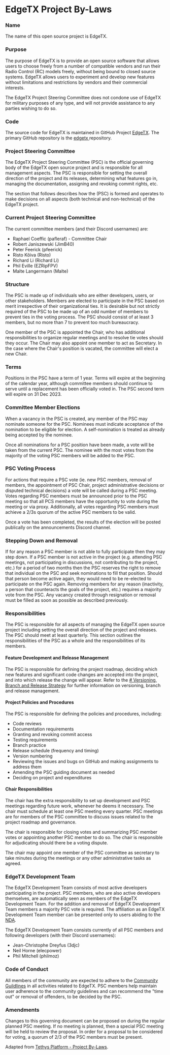 # EdgeTX Project By-Laws

### Name

The name of this open source project is EdgeTX.

### Purpose

The purpose of EdgeTX is to provide an open source software that allows users to choose freely from a number of compatible vendors and run their Radio Control (RC) models freely, without being bound to closed source systems. EdgeTX allows users to experiment and develop new features without limitations and restrictions by vendors and their commercial interests.

The EdgeTX Project Steering Committee does not condone use of EdgeTX for military purposes of any type, and will not provide assistance to any parties wishing to do so.

### Code

The source code for EdgeTX is maintained in GitHub Project  [EdgeTX](https://github.com/EdgeTX). The primary GitHub repository is the [edgetx ](https://github.com/EdgeTX/edgetx)repository.

### Project Steering Committee

The EdgeTX Project Steering Committee (PSC) is the official governing body of the EdgeTX  open source project and is responsible for all management aspects. The PSC is responsible for setting the overall direction of the project and its releases, determining what features go in, managing the documentation, assigning and revoking commit rights, etc.

The section that follows describes how the (PSC) is formed and operates to make decisions on all aspects (both technical and non-technical) of the EdgeTX project.

### Current Project Steering Committee

The current committee members (and their Discord usernames) are:

- Raphael Coeffic (pafleraf) - Committee Chair
- Robert Janiszewski (JimB40)
- Peter Feerick (pfeerick)
- Risto Kõiva (Risto)
- Richard Li (Richard Li)
- Phil Eville (EZRipFPV)
- Malte Langermann (Malte)

### Structure

The PSC is made up of individuals who are either developers, users, or other stakeholders. Members are elected to participate in the PSC based on merit irrespective of their organizational ties. It is desirable but not strictly required of the PSC to be made up of an odd number of members to prevent ties in the voting process. The PSC should consist of at least 3 members, but no more than 7 to prevent too much bureaucracy.

One member of the PSC is appointed the Chair, who has additional responsibilities to organize regular meetings and to resolve tie votes should they occur. The Chair may also appoint one member to act as Secretary. In the case where the Chair's position is vacated, the committee will elect a new Chair.

### Terms

Positions in the PSC have a term of 1 year. Terms will expire at the beginning of the calendar year, although committee members should continue to serve until a replacement has been officially voted in. The PSC second term will expire on 31 Dec 2023.

### Committee Member Elections

When a vacancy in the PSC is created, any member of the PSC may nominate someone for the PSC. Nominees must indicate acceptance of the nomination to be eligible for election. A self-nomination is treated as already being accepted by the nominee.

Once all nominations for a PSC position have been made, a vote will be taken from the current PSC.  The nominee with the most votes from the majority of the voting PSC members will be added to the PSC. 

### PSC Voting Process

For actions that require a PSC vote (ie. new PSC members, removal of members, the appointment of PSC Chair, project administrative decisions or disputed technical decisions)  a vote will be called during a PSC meeting.  
Votes regarding PSC members must be announced prior to the PSC meeting so that all PCS members have the opportunity to vote during the meeting or via proxy. Additionally, all votes regarding PSC members must achieve a 2/3s quorum of the active PSC members to be valid.

Once a vote has been completed,  the results of the election will be posted publically on the announcements Discord channel.

### Stepping Down and Removal

If for any reason a PSC member is not able to fully participate then they may step down. If a PSC member is not active in the project (e.g. attending PSC meetings, not participating in discussions, not contributing to the project, etc.) for a period of two months then the PSC reserves the right to remove that individual on the PSC and seek nominations to fill that position. Should that person become active again, they would need to be re-elected to participate on the PSC again. Removing members for any reason (inactivity, a person that counteracts the goals of the project, etc.) requires a majority vote from the PSC.  Any vacancy created through resignation or removal must be filled as soon as possible as described previously.

### Responsibilities

The PSC is responsible for all aspects of managing the EdgeTX open source project including setting the overall direction of the project and releases. The PSC should meet at least quarterly. This section outlines the responsibilities of the PSC as a whole and the responsibilities of its members.

#### Feature Development and Release Management

The PSC is responsible for defining the project roadmap, deciding which new features and significant code changes are accepted into the project, and into which release the change will appear. Refer to the [# Versioning, Branch and Release Strategy](https://github.com/EdgeTX/edgetx.github.io/wiki/Versioning,-Branch-and-Release-Strategy)  for further information on versioning, branch and release management. 

#### Project Policies and Procedures

The PSC is responsible for defining the policies and procedures, including:

-   Code reviews
-   Documentation requirements
-   Granting and revoking commit access
-   Testing requirements
-   Branch practice
-   Release schedule (frequency and timing)
-   Version numbering
-   Reviewing the issues and bugs on GitHub and making assignments to address them
-   Amending the PSC guiding document as needed
-   Deciding on project and expenditures


#### Chair Responsibilities

The chair has the extra responsibility to set up development and PSC meetings regarding future work, whenever he deems it necessary. The chair must schedule at least one PSC meeting every quarter.  PSC meetings are for members of the PSC committee to discuss issues related to the project roadmap and governance.

The chair is responsible for closing votes and summarizing PSC member votes or appointing another PSC member to do so. The chair is responsible for adjudicating should there be a voting dispute.

The chair may appoint one member of the PSC committee as secretary to take minutes during the meetings or any other administrative tasks as agreed.

### EdgeTX Development Team

The EdgeTX Development Team consists of most active developers participating in the project. PSC members, who are also active developers themselves, are automatically seen as members of the EdgeTX Development Team. For the addition and removal of EdgeTX Development Team members a majority PSC vote is required.
The affiliation as an EdgeTX Development Team member can be presented only to users abiding to the [NDA](https://edgetx.org/nda/).

The EdgeTX Development Team consists currently of all PSC members and following developers (with their Discord usernames):

- Jean-Christophe Dreyfus (3djc)  
- Neil Horne (elecpower)  
- Phil Mitchell (philmoz)  

### Code of Conduct

All members of the community are expected to adhere to the  [Community Guildlines](https://github.com/EdgeTX/edgetx.github.io/wiki/Community-Guidlines) in all activities related to EdgeTX. PSC members help maintain user adherence to the community guidelines and can recommend the "time out" or removal of offenders, to be decided by the PSC. 

### Amendments

Changes to this governing document can be proposed on during the regular planned PSC meeting. If no meeting is planned, then a special PSC meeting will be held to review the proposal.  In order for a proposal to be considered for voting, a quorum of 2/3 of the PSC members must be present.

Adapted from  [Tethys Platform - Project By-Laws](https://www.tethysplatform.org/project-steering-committee).

